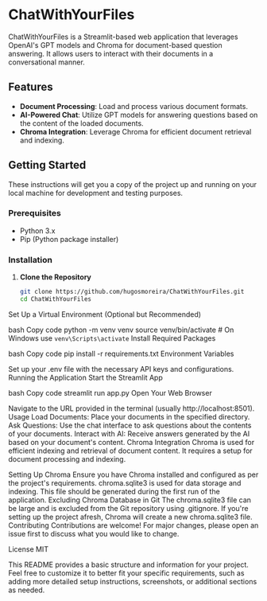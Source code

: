# ChatWithYourFiles

ChatWithYourFiles is a Streamlit-based web application that leverages OpenAI's GPT models and Chroma for document-based question answering. It allows users to interact with their documents in a conversational manner.

## Features

- **Document Processing**: Load and process various document formats.
- **AI-Powered Chat**: Utilize GPT models for answering questions based on the content of the loaded documents.
- **Chroma Integration**: Leverage Chroma for efficient document retrieval and indexing.

## Getting Started

These instructions will get you a copy of the project up and running on your local machine for development and testing purposes.

### Prerequisites

- Python 3.x
- Pip (Python package installer)

### Installation

1. **Clone the Repository**
   ```bash
   git clone https://github.com/hugosmoreira/ChatWithYourFiles.git
   cd ChatWithYourFiles
Set Up a Virtual Environment (Optional but Recommended)

bash
Copy code
python -m venv venv
source venv/bin/activate  # On Windows use `venv\Scripts\activate`
Install Required Packages

bash
Copy code
pip install -r requirements.txt
Environment Variables

Set up your .env file with the necessary API keys and configurations.
Running the Application
Start the Streamlit App

bash
Copy code
streamlit run app.py
Open Your Web Browser

Navigate to the URL provided in the terminal (usually http://localhost:8501).
Usage
Load Documents: Place your documents in the specified directory.
Ask Questions: Use the chat interface to ask questions about the contents of your documents.
Interact with AI: Receive answers generated by the AI based on your document's content.
Chroma Integration
Chroma is used for efficient indexing and retrieval of document content. It requires a setup for document processing and indexing.

Setting Up Chroma
Ensure you have Chroma installed and configured as per the project's requirements.
chroma.sqlite3 is used for data storage and indexing. This file should be generated during the first run of the application.
Excluding Chroma Database in Git
The chroma.sqlite3 file can be large and is excluded from the Git repository using .gitignore.
If you're setting up the project afresh, Chroma will create a new chroma.sqlite3 file.
Contributing
Contributions are welcome! For major changes, please open an issue first to discuss what you would like to change.

License
MIT


This README provides a basic structure and information for your project. Feel free to customize it to better fit your specific requirements, such as adding more detailed setup instructions, screenshots, or additional sections as needed.
